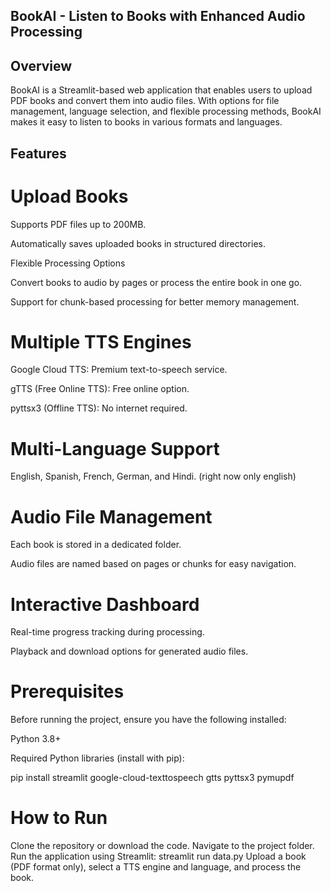 ## BookAI - Listen to Books with Enhanced Audio Processing

## Overview

BookAI is a Streamlit-based web application that enables users to upload PDF books and convert them into audio files. With options for file management, language selection, and flexible processing methods, BookAI makes it easy to listen to books in various formats and languages.

## Features

# Upload Books

Supports PDF files up to 200MB.

Automatically saves uploaded books in structured directories.

Flexible Processing Options

Convert books to audio by pages or process the entire book in one go.

Support for chunk-based processing for better memory management.

# Multiple TTS Engines

Google Cloud TTS: Premium text-to-speech service.

gTTS (Free Online TTS): Free online option.

pyttsx3 (Offline TTS): No internet required.

# Multi-Language Support

English, Spanish, French, German, and Hindi. (right now only english)

# Audio File Management

Each book is stored in a dedicated folder.

Audio files are named based on pages or chunks for easy navigation.

# Interactive Dashboard

Real-time progress tracking during processing.

Playback and download options for generated audio files.

# Prerequisites
Before running the project, ensure you have the following installed:

Python 3.8+

Required Python libraries (install with pip):

pip install streamlit google-cloud-texttospeech gtts pyttsx3 pymupdf 

# How to Run
Clone the repository or download the code.
Navigate to the project folder.
Run the application using Streamlit:
streamlit run data.py
Upload a book (PDF format only), select a TTS engine and language, and process the book.
